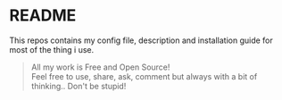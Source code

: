 # README

This repos contains my config file, description and installation guide for most
of the thing i use.


> All my work is Free and Open Source!  
> Feel free to use, share, ask, comment but always with a bit of thinking..
> Don't be stupid!
